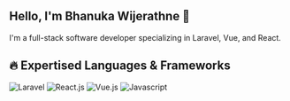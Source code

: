## Hello, I'm Bhanuka Wijerathne 👋

I'm a full-stack software developer specializing in Laravel, Vue, and React.

## 🔥 Expertised Languages & Frameworks
![Laravel](https://img.shields.io/badge/Laravel-FF2D20.svg?style=for-the-badge&logo=laravel&logoColor=white)
![React.js](https://img.shields.io/badge/React.js-61DAFB.svg?style=for-the-badge&logo=react&logoColor=white)
![Vue.js](https://img.shields.io/badge/Vue.js-4FC08D.svg?style=for-the-badge&logo=vuedotjs&logoColor=white)
![Javascript](https://img.shields.io/badge/Javascript-F7DF1E.svg?style=for-the-badge&logo=javascript&logoColor=white)

<!--
**bhanukaindeewara/bhanukaindeewara** is a ✨ _special_ ✨ repository because its `README.md` (this file) appears on your GitHub profile.

Here are some ideas to get you started:

- 🔭 I’m currently working on ...
- 🌱 I’m currently learning ...
- 👯 I’m looking to collaborate on ...
- 🤔 I’m looking for help with ...
- 💬 Ask me about ...
- 📫 How to reach me: ...
- 😄 Pronouns: ...
- ⚡ Fun fact: ...
-->
